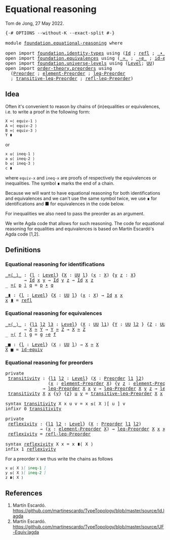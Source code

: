 # Equational reasoning

Tom de Jong, 27 May 2022.
<pre class="Agda"><a id="59" class="Symbol">{-#</a> <a id="63" class="Keyword">OPTIONS</a> <a id="71" class="Pragma">--without-K</a> <a id="83" class="Pragma">--exact-split</a> <a id="97" class="Symbol">#-}</a>

<a id="102" class="Keyword">module</a> <a id="109" href="foundation.equational-reasoning.html" class="Module">foundation.equational-reasoning</a> <a id="141" class="Keyword">where</a>

<a id="148" class="Keyword">open</a> <a id="153" class="Keyword">import</a> <a id="160" href="foundation.identity-types.html" class="Module">foundation.identity-types</a> <a id="186" class="Keyword">using</a> <a id="192" class="Symbol">(</a><a id="193" href="foundation-core.identity-types.html#641" class="Datatype">Id</a> <a id="196" class="Symbol">;</a> <a id="198" href="foundation-core.identity-types.html#694" class="InductiveConstructor">refl</a> <a id="203" class="Symbol">;</a> <a id="205" href="foundation-core.identity-types.html#1239" class="Function Operator">_∙_</a><a id="208" class="Symbol">)</a>
<a id="210" class="Keyword">open</a> <a id="215" class="Keyword">import</a> <a id="222" href="foundation.equivalences.html" class="Module">foundation.equivalences</a> <a id="246" class="Keyword">using</a> <a id="252" class="Symbol">(</a><a id="253" href="foundation-core.equivalences.html#1607" class="Function Operator">_≃_</a> <a id="257" class="Symbol">;</a> <a id="259" href="foundation-core.equivalences.html#7855" class="Function Operator">_∘e_</a> <a id="264" class="Symbol">;</a> <a id="266" href="foundation-core.equivalences.html#2480" class="Function">id-equiv</a><a id="274" class="Symbol">)</a>
<a id="276" class="Keyword">open</a> <a id="281" class="Keyword">import</a> <a id="288" href="foundation.universe-levels.html" class="Module">foundation.universe-levels</a> <a id="315" class="Keyword">using</a> <a id="321" class="Symbol">(</a><a id="322" href="Agda.Primitive.html#597" class="Postulate">Level</a><a id="327" class="Symbol">;</a> <a id="329" href="foundation-core.universe-levels.html#222" class="Primitive">UU</a><a id="331" class="Symbol">)</a>
<a id="333" class="Keyword">open</a> <a id="338" class="Keyword">import</a> <a id="345" href="order-theory.preorders.html" class="Module">order-theory.preorders</a> <a id="368" class="Keyword">using</a>
  <a id="376" class="Symbol">(</a><a id="377" href="order-theory.preorders.html#531" class="Function">Preorder</a> <a id="386" class="Symbol">;</a> <a id="388" href="order-theory.preorders.html#873" class="Function">element-Preorder</a> <a id="405" class="Symbol">;</a> <a id="407" href="order-theory.preorders.html#1023" class="Function">leq-Preorder</a>
  <a id="422" class="Symbol">;</a> <a id="424" href="order-theory.preorders.html#1385" class="Function">transitive-leq-Preorder</a> <a id="448" class="Symbol">;</a> <a id="450" href="order-theory.preorders.html#1280" class="Function">refl-leq-Preorder</a><a id="467" class="Symbol">)</a>
</pre>
## Idea

Often it's convenient to reason by chains of (in)equalities or equivalences,
i.e. to write a proof in the following form:

```md
X ≃⟨ equiv-1 ⟩
A ≃⟨ equiv-2 ⟩
B ≃⟨ equiv-3 ⟩
Y ∎
```

or
```md
x ≤⟨ ineq-1 ⟩
a ≤⟨ ineq-2 ⟩
b ≤⟨ ineq-3 ⟩
c ∎
```

where `equiv-x` and `ineq-x` are proofs of respectively the equivalences or
inequalities. The symbol ∎ marks the end of a chain.

Because we will want to have equational reasoning for both identifications and
equivalences and we can't use the same symbol twice, we use ∎ for
identifications and ■ for equivalences in the code below.

For inequalities we also need to pass the preorder as an argument.

We write Agda code that allows for such reasoning. The code for equational
reasoning for equalities and equivalences is based on Martín Escardó's Agda code
[1,2].


## Definitions

### Equational reasoning for identifications

<pre class="Agda"><a id="_=⟨_⟩_"></a><a id="1363" href="foundation.equational-reasoning.html#1363" class="Function Operator">_=⟨_⟩_</a> <a id="1370" class="Symbol">:</a> <a id="1372" class="Symbol">{</a><a id="1373" href="foundation.equational-reasoning.html#1373" class="Bound">l</a> <a id="1375" class="Symbol">:</a> <a id="1377" href="Agda.Primitive.html#597" class="Postulate">Level</a><a id="1382" class="Symbol">}</a> <a id="1384" class="Symbol">{</a><a id="1385" href="foundation.equational-reasoning.html#1385" class="Bound">X</a> <a id="1387" class="Symbol">:</a> <a id="1389" href="foundation-core.universe-levels.html#222" class="Primitive">UU</a> <a id="1392" href="foundation.equational-reasoning.html#1373" class="Bound">l</a><a id="1393" class="Symbol">}</a> <a id="1395" class="Symbol">(</a><a id="1396" href="foundation.equational-reasoning.html#1396" class="Bound">x</a> <a id="1398" class="Symbol">:</a> <a id="1400" href="foundation.equational-reasoning.html#1385" class="Bound">X</a><a id="1401" class="Symbol">)</a> <a id="1403" class="Symbol">{</a><a id="1404" href="foundation.equational-reasoning.html#1404" class="Bound">y</a> <a id="1406" href="foundation.equational-reasoning.html#1406" class="Bound">z</a> <a id="1408" class="Symbol">:</a> <a id="1410" href="foundation.equational-reasoning.html#1385" class="Bound">X</a><a id="1411" class="Symbol">}</a>
       <a id="1420" class="Symbol">→</a> <a id="1422" href="foundation-core.identity-types.html#641" class="Datatype">Id</a> <a id="1425" href="foundation.equational-reasoning.html#1396" class="Bound">x</a> <a id="1427" href="foundation.equational-reasoning.html#1404" class="Bound">y</a> <a id="1429" class="Symbol">→</a> <a id="1431" href="foundation-core.identity-types.html#641" class="Datatype">Id</a> <a id="1434" href="foundation.equational-reasoning.html#1404" class="Bound">y</a> <a id="1436" href="foundation.equational-reasoning.html#1406" class="Bound">z</a> <a id="1438" class="Symbol">→</a> <a id="1440" href="foundation-core.identity-types.html#641" class="Datatype">Id</a> <a id="1443" href="foundation.equational-reasoning.html#1396" class="Bound">x</a> <a id="1445" href="foundation.equational-reasoning.html#1406" class="Bound">z</a>
<a id="1447" class="Symbol">_</a> <a id="1449" href="foundation.equational-reasoning.html#1363" class="Function Operator">=⟨</a> <a id="1452" href="foundation.equational-reasoning.html#1452" class="Bound">p</a> <a id="1454" href="foundation.equational-reasoning.html#1363" class="Function Operator">⟩</a> <a id="1456" href="foundation.equational-reasoning.html#1456" class="Bound">q</a> <a id="1458" class="Symbol">=</a> <a id="1460" href="foundation.equational-reasoning.html#1452" class="Bound">p</a> <a id="1462" href="foundation-core.identity-types.html#1239" class="Function Operator">∙</a> <a id="1464" href="foundation.equational-reasoning.html#1456" class="Bound">q</a>

<a id="_∎"></a><a id="1467" href="foundation.equational-reasoning.html#1467" class="Function Operator">_∎</a> <a id="1470" class="Symbol">:</a> <a id="1472" class="Symbol">{</a><a id="1473" href="foundation.equational-reasoning.html#1473" class="Bound">l</a> <a id="1475" class="Symbol">:</a> <a id="1477" href="Agda.Primitive.html#597" class="Postulate">Level</a><a id="1482" class="Symbol">}</a> <a id="1484" class="Symbol">{</a><a id="1485" href="foundation.equational-reasoning.html#1485" class="Bound">X</a> <a id="1487" class="Symbol">:</a> <a id="1489" href="foundation-core.universe-levels.html#222" class="Primitive">UU</a> <a id="1492" href="foundation.equational-reasoning.html#1473" class="Bound">l</a><a id="1493" class="Symbol">}</a> <a id="1495" class="Symbol">(</a><a id="1496" href="foundation.equational-reasoning.html#1496" class="Bound">x</a> <a id="1498" class="Symbol">:</a> <a id="1500" href="foundation.equational-reasoning.html#1485" class="Bound">X</a><a id="1501" class="Symbol">)</a> <a id="1503" class="Symbol">→</a> <a id="1505" href="foundation-core.identity-types.html#641" class="Datatype">Id</a> <a id="1508" href="foundation.equational-reasoning.html#1496" class="Bound">x</a> <a id="1510" href="foundation.equational-reasoning.html#1496" class="Bound">x</a>
<a id="1512" href="foundation.equational-reasoning.html#1512" class="Bound">x</a> <a id="1514" href="foundation.equational-reasoning.html#1467" class="Function Operator">∎</a> <a id="1516" class="Symbol">=</a> <a id="1518" href="foundation-core.identity-types.html#694" class="InductiveConstructor">refl</a>
</pre>
### Equational reasoning for equivalences

<pre class="Agda"><a id="_≃⟨_⟩_"></a><a id="1579" href="foundation.equational-reasoning.html#1579" class="Function Operator">_≃⟨_⟩_</a> <a id="1586" class="Symbol">:</a> <a id="1588" class="Symbol">{</a><a id="1589" href="foundation.equational-reasoning.html#1589" class="Bound">l1</a> <a id="1592" href="foundation.equational-reasoning.html#1592" class="Bound">l2</a> <a id="1595" href="foundation.equational-reasoning.html#1595" class="Bound">l3</a> <a id="1598" class="Symbol">:</a> <a id="1600" href="Agda.Primitive.html#597" class="Postulate">Level</a><a id="1605" class="Symbol">}</a> <a id="1607" class="Symbol">(</a><a id="1608" href="foundation.equational-reasoning.html#1608" class="Bound">X</a> <a id="1610" class="Symbol">:</a> <a id="1612" href="foundation-core.universe-levels.html#222" class="Primitive">UU</a> <a id="1615" href="foundation.equational-reasoning.html#1589" class="Bound">l1</a><a id="1617" class="Symbol">)</a> <a id="1619" class="Symbol">{</a><a id="1620" href="foundation.equational-reasoning.html#1620" class="Bound">Y</a> <a id="1622" class="Symbol">:</a> <a id="1624" href="foundation-core.universe-levels.html#222" class="Primitive">UU</a> <a id="1627" href="foundation.equational-reasoning.html#1592" class="Bound">l2</a> <a id="1630" class="Symbol">}</a> <a id="1632" class="Symbol">{</a><a id="1633" href="foundation.equational-reasoning.html#1633" class="Bound">Z</a> <a id="1635" class="Symbol">:</a> <a id="1637" href="foundation-core.universe-levels.html#222" class="Primitive">UU</a> <a id="1640" href="foundation.equational-reasoning.html#1595" class="Bound">l3</a><a id="1642" class="Symbol">}</a>
       <a id="1651" class="Symbol">→</a> <a id="1653" href="foundation.equational-reasoning.html#1608" class="Bound">X</a> <a id="1655" href="foundation-core.equivalences.html#1607" class="Function Operator">≃</a> <a id="1657" href="foundation.equational-reasoning.html#1620" class="Bound">Y</a> <a id="1659" class="Symbol">→</a> <a id="1661" href="foundation.equational-reasoning.html#1620" class="Bound">Y</a> <a id="1663" href="foundation-core.equivalences.html#1607" class="Function Operator">≃</a> <a id="1665" href="foundation.equational-reasoning.html#1633" class="Bound">Z</a> <a id="1667" class="Symbol">→</a> <a id="1669" href="foundation.equational-reasoning.html#1608" class="Bound">X</a> <a id="1671" href="foundation-core.equivalences.html#1607" class="Function Operator">≃</a> <a id="1673" href="foundation.equational-reasoning.html#1633" class="Bound">Z</a>
<a id="1675" class="Symbol">_</a> <a id="1677" href="foundation.equational-reasoning.html#1579" class="Function Operator">≃⟨</a> <a id="1680" href="foundation.equational-reasoning.html#1680" class="Bound">f</a> <a id="1682" href="foundation.equational-reasoning.html#1579" class="Function Operator">⟩</a> <a id="1684" href="foundation.equational-reasoning.html#1684" class="Bound">g</a> <a id="1686" class="Symbol">=</a> <a id="1688" href="foundation.equational-reasoning.html#1684" class="Bound">g</a> <a id="1690" href="foundation-core.equivalences.html#7855" class="Function Operator">∘e</a> <a id="1693" href="foundation.equational-reasoning.html#1680" class="Bound">f</a>

<a id="_■"></a><a id="1696" href="foundation.equational-reasoning.html#1696" class="Function Operator">_■</a> <a id="1699" class="Symbol">:</a> <a id="1701" class="Symbol">{</a><a id="1702" href="foundation.equational-reasoning.html#1702" class="Bound">l</a> <a id="1704" class="Symbol">:</a> <a id="1706" href="Agda.Primitive.html#597" class="Postulate">Level</a><a id="1711" class="Symbol">}</a> <a id="1713" class="Symbol">(</a><a id="1714" href="foundation.equational-reasoning.html#1714" class="Bound">X</a> <a id="1716" class="Symbol">:</a> <a id="1718" href="foundation-core.universe-levels.html#222" class="Primitive">UU</a> <a id="1721" href="foundation.equational-reasoning.html#1702" class="Bound">l</a><a id="1722" class="Symbol">)</a> <a id="1724" class="Symbol">→</a> <a id="1726" href="foundation.equational-reasoning.html#1714" class="Bound">X</a> <a id="1728" href="foundation-core.equivalences.html#1607" class="Function Operator">≃</a> <a id="1730" href="foundation.equational-reasoning.html#1714" class="Bound">X</a>
<a id="1732" href="foundation.equational-reasoning.html#1732" class="Bound">X</a> <a id="1734" href="foundation.equational-reasoning.html#1696" class="Function Operator">■</a> <a id="1736" class="Symbol">=</a> <a id="1738" href="foundation-core.equivalences.html#2480" class="Function">id-equiv</a>
</pre>
### Equational reasoning for preorders

<pre class="Agda"><a id="1800" class="Keyword">private</a>
 <a id="transitivity"></a><a id="1809" href="foundation.equational-reasoning.html#1809" class="Function">transitivity</a> <a id="1822" class="Symbol">:</a> <a id="1824" class="Symbol">{</a><a id="1825" href="foundation.equational-reasoning.html#1825" class="Bound">l1</a> <a id="1828" href="foundation.equational-reasoning.html#1828" class="Bound">l2</a> <a id="1831" class="Symbol">:</a> <a id="1833" href="Agda.Primitive.html#597" class="Postulate">Level</a><a id="1838" class="Symbol">}</a> <a id="1840" class="Symbol">(</a><a id="1841" href="foundation.equational-reasoning.html#1841" class="Bound">X</a> <a id="1843" class="Symbol">:</a> <a id="1845" href="order-theory.preorders.html#531" class="Function">Preorder</a> <a id="1854" href="foundation.equational-reasoning.html#1825" class="Bound">l1</a> <a id="1857" href="foundation.equational-reasoning.html#1828" class="Bound">l2</a><a id="1859" class="Symbol">)</a>
                <a id="1877" class="Symbol">(</a><a id="1878" href="foundation.equational-reasoning.html#1878" class="Bound">x</a> <a id="1880" class="Symbol">:</a> <a id="1882" href="order-theory.preorders.html#873" class="Function">element-Preorder</a> <a id="1899" href="foundation.equational-reasoning.html#1841" class="Bound">X</a><a id="1900" class="Symbol">)</a> <a id="1902" class="Symbol">{</a><a id="1903" href="foundation.equational-reasoning.html#1903" class="Bound">y</a> <a id="1905" href="foundation.equational-reasoning.html#1905" class="Bound">z</a> <a id="1907" class="Symbol">:</a> <a id="1909" href="order-theory.preorders.html#873" class="Function">element-Preorder</a> <a id="1926" href="foundation.equational-reasoning.html#1841" class="Bound">X</a><a id="1927" class="Symbol">}</a>
              <a id="1943" class="Symbol">→</a> <a id="1945" href="order-theory.preorders.html#1023" class="Function">leq-Preorder</a> <a id="1958" href="foundation.equational-reasoning.html#1841" class="Bound">X</a> <a id="1960" href="foundation.equational-reasoning.html#1878" class="Bound">x</a> <a id="1962" href="foundation.equational-reasoning.html#1903" class="Bound">y</a> <a id="1964" class="Symbol">→</a> <a id="1966" href="order-theory.preorders.html#1023" class="Function">leq-Preorder</a> <a id="1979" href="foundation.equational-reasoning.html#1841" class="Bound">X</a> <a id="1981" href="foundation.equational-reasoning.html#1903" class="Bound">y</a> <a id="1983" href="foundation.equational-reasoning.html#1905" class="Bound">z</a> <a id="1985" class="Symbol">→</a> <a id="1987" href="order-theory.preorders.html#1023" class="Function">leq-Preorder</a> <a id="2000" href="foundation.equational-reasoning.html#1841" class="Bound">X</a> <a id="2002" href="foundation.equational-reasoning.html#1878" class="Bound">x</a> <a id="2004" href="foundation.equational-reasoning.html#1905" class="Bound">z</a>
 <a id="2007" href="foundation.equational-reasoning.html#1809" class="Function">transitivity</a> <a id="2020" href="foundation.equational-reasoning.html#2020" class="Bound">X</a> <a id="2022" href="foundation.equational-reasoning.html#2022" class="Bound">x</a> <a id="2024" class="Symbol">{</a><a id="2025" href="foundation.equational-reasoning.html#2025" class="Bound">y</a><a id="2026" class="Symbol">}</a> <a id="2028" class="Symbol">{</a><a id="2029" href="foundation.equational-reasoning.html#2029" class="Bound">z</a><a id="2030" class="Symbol">}</a> <a id="2032" href="foundation.equational-reasoning.html#2032" class="Bound">u</a> <a id="2034" href="foundation.equational-reasoning.html#2034" class="Bound">v</a> <a id="2036" class="Symbol">=</a> <a id="2038" href="order-theory.preorders.html#1385" class="Function">transitive-leq-Preorder</a> <a id="2062" href="foundation.equational-reasoning.html#2020" class="Bound">X</a> <a id="2064" href="foundation.equational-reasoning.html#2022" class="Bound">x</a> <a id="2066" href="foundation.equational-reasoning.html#2025" class="Bound">y</a> <a id="2068" href="foundation.equational-reasoning.html#2029" class="Bound">z</a> <a id="2070" href="foundation.equational-reasoning.html#2034" class="Bound">v</a> <a id="2072" href="foundation.equational-reasoning.html#2032" class="Bound">u</a>

<a id="2075" class="Keyword">syntax</a> <a id="2082" href="foundation.equational-reasoning.html#1809" class="Function">transitivity</a> <a id="2095" class="Bound">X</a> <a id="2097" class="Bound">x</a> <a id="2099" class="Bound">u</a> <a id="2101" class="Bound">v</a> <a id="2103" class="Symbol">=</a> <a id="2105" class="Bound">x</a> <a id="2107" class="Function">≤⟨</a> <a id="2110" class="Bound">X</a> <a id="2112" class="Function">⟩[</a> <a id="2115" class="Bound">u</a> <a id="2117" class="Function">]</a> <a id="2119" class="Bound">v</a>
<a id="2121" class="Keyword">infixr</a> <a id="2128" class="Number">0</a> <a id="2130" href="foundation.equational-reasoning.html#1809" class="Function">transitivity</a>

<a id="2144" class="Keyword">private</a>
 <a id="reflexivity"></a><a id="2153" href="foundation.equational-reasoning.html#2153" class="Function">reflexivity</a> <a id="2165" class="Symbol">:</a> <a id="2167" class="Symbol">{</a><a id="2168" href="foundation.equational-reasoning.html#2168" class="Bound">l1</a> <a id="2171" href="foundation.equational-reasoning.html#2171" class="Bound">l2</a> <a id="2174" class="Symbol">:</a> <a id="2176" href="Agda.Primitive.html#597" class="Postulate">Level</a><a id="2181" class="Symbol">}</a> <a id="2183" class="Symbol">(</a><a id="2184" href="foundation.equational-reasoning.html#2184" class="Bound">X</a> <a id="2186" class="Symbol">:</a> <a id="2188" href="order-theory.preorders.html#531" class="Function">Preorder</a> <a id="2197" href="foundation.equational-reasoning.html#2168" class="Bound">l1</a> <a id="2200" href="foundation.equational-reasoning.html#2171" class="Bound">l2</a><a id="2202" class="Symbol">)</a>
             <a id="2217" class="Symbol">→</a> <a id="2219" class="Symbol">(</a><a id="2220" href="foundation.equational-reasoning.html#2220" class="Bound">x</a> <a id="2222" class="Symbol">:</a> <a id="2224" href="order-theory.preorders.html#873" class="Function">element-Preorder</a> <a id="2241" href="foundation.equational-reasoning.html#2184" class="Bound">X</a><a id="2242" class="Symbol">)</a> <a id="2244" class="Symbol">→</a> <a id="2246" href="order-theory.preorders.html#1023" class="Function">leq-Preorder</a> <a id="2259" href="foundation.equational-reasoning.html#2184" class="Bound">X</a> <a id="2261" href="foundation.equational-reasoning.html#2220" class="Bound">x</a> <a id="2263" href="foundation.equational-reasoning.html#2220" class="Bound">x</a>
 <a id="2266" href="foundation.equational-reasoning.html#2153" class="Function">reflexivity</a> <a id="2278" class="Symbol">=</a> <a id="2280" href="order-theory.preorders.html#1280" class="Function">refl-leq-Preorder</a>

<a id="2299" class="Keyword">syntax</a> <a id="2306" href="foundation.equational-reasoning.html#2153" class="Function">reflexivity</a> <a id="2318" class="Bound">X</a> <a id="2320" class="Bound">x</a> <a id="2322" class="Symbol">=</a> <a id="2324" class="Bound">x</a> <a id="2326" class="Function">∎⟨</a> <a id="2329" class="Bound">X</a> <a id="2331" class="Function">⟩</a>
<a id="2333" class="Keyword">infix</a> <a id="2339" class="Number">1</a> <a id="2341" href="foundation.equational-reasoning.html#2153" class="Function">reflexivity</a>
</pre>
For a preorder `X` we thus write the chains as follows

```md
x ≤⟨ X ⟩[ ineq-1 ]
y ≤⟨ X ⟩[ ineq-2 ]
z ∎⟨ X ⟩
```

## References

1. Martín Escardó. https://github.com/martinescardo/TypeTopology/blob/master/source/Id.lagda
1. Martín Escardó. https://github.com/martinescardo/TypeTopology/blob/master/source/UF-Equiv.lagda
